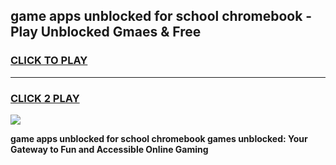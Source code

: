 
## game apps unblocked for school chromebook - Play Unblocked Gmaes & Free
<h3>
<a href="https://premium.freeplayer.one?title=game_apps_unblocked_for_school_chromebook&ref=20F">CLICK TO PLAY</a></h3>
<hr>

<h3>
<a href="https://premium.freeplayer.one?title=game_apps_unblocked_for_school_chromebook&ref=20F">CLICK 2 PLAY</a>
  
</h3>

<a href="https://premium.freeplayer.one?title=game_apps_unblocked_for_school_chromebook&ref=20F/"><img src="https://clearcache.store/games.png"></a>


**game apps unblocked for school chromebook games unblocked: Your Gateway to Fun and Accessible Online Gaming**
